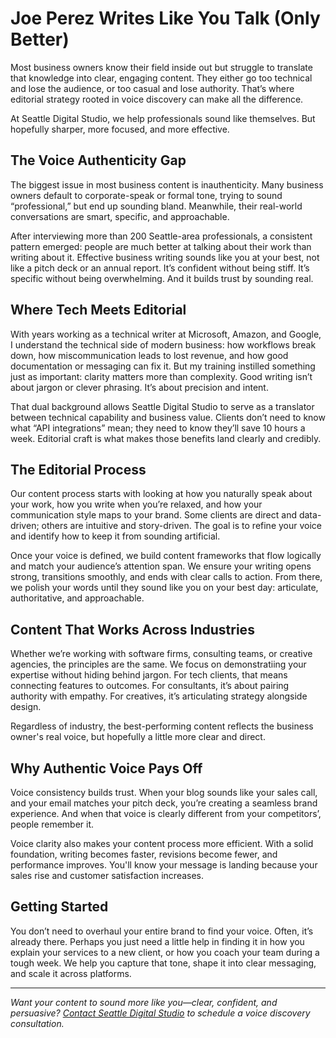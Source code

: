 # Joe Perez Writes Like You Talk (Only Better)

Most business owners know their field inside out but struggle to translate that knowledge into clear, engaging content. They either go too technical and lose the audience, or too casual and lose authority. That’s where editorial strategy rooted in voice discovery can make all the difference.

At Seattle Digital Studio, we help professionals sound like themselves. But hopefully sharper, more focused, and more effective.

## The Voice Authenticity Gap

The biggest issue in most business content is inauthenticity. Many business owners default to corporate-speak or formal tone, trying to sound “professional,” but end up sounding bland. Meanwhile, their real-world conversations are smart, specific, and approachable.

After interviewing more than 200 Seattle-area professionals, a consistent pattern emerged: people are much better at talking about their work than writing about it. Effective business writing sounds like you at your best, not like a pitch deck or an annual report. It’s confident without being stiff. It’s specific without being overwhelming. And it builds trust by sounding real.

## Where Tech Meets Editorial

With years working as a technical writer at Microsoft, Amazon, and Google, I understand the technical side of modern business: how workflows break down, how miscommunication leads to lost revenue, and how good documentation or messaging can fix it. But my training instilled something just as important: clarity matters more than complexity. Good writing isn’t about jargon or clever phrasing. It’s about precision and intent.

That dual background allows Seattle Digital Studio to serve as a translator between technical capability and business value. Clients don’t need to know what “API integrations” mean; they need to know they’ll save 10 hours a week. Editorial craft is what makes those benefits land clearly and credibly.

## The Editorial Process

Our content process starts with looking at how you naturally speak about your work, how you write when you’re relaxed, and how your communication style maps to your brand. Some clients are direct and data-driven; others are intuitive and story-driven. The goal is to refine your voice and identify how to keep it from sounding artificial. 

Once your voice is defined, we build content frameworks that flow logically and match your audience’s attention span. We ensure your writing opens strong, transitions smoothly, and ends with clear calls to action. From there, we polish your words until they sound like you on your best day: articulate, authoritative, and approachable.

## Content That Works Across Industries

Whether we’re working with software firms, consulting teams, or creative agencies, the principles are the same. We focus on demonstratiing your expertise without hiding behind jargon. For tech clients, that means connecting features to outcomes. For consultants, it’s about pairing authority with empathy. For creatives, it’s articulating strategy alongside design.

Regardless of industry, the best-performing content reflects the business owner's real voice, but hopefully a little more clear and direct.

## Why Authentic Voice Pays Off

Voice consistency builds trust. When your blog sounds like your sales call, and your email matches your pitch deck, you’re creating a seamless brand experience. And when that voice is clearly different from your competitors’, people remember it.

Voice clarity also makes your content process more efficient. With a solid foundation, writing becomes faster, revisions become fewer, and performance improves. You'll know your message is landing because your sales rise and customer satisfaction increases.

## Getting Started

You don’t need to overhaul your entire brand to find your voice. Often, it’s already there. Perhaps you just need a little help in finding it in how you explain your services to a new client, or how you coach your team during a tough week. We help you capture that tone, shape it into clear messaging, and scale it across platforms.

<HR>

*Want your content to sound more like you—clear, confident, and persuasive? [Contact Seattle Digital Studio](/contact) to schedule a voice discovery consultation.*